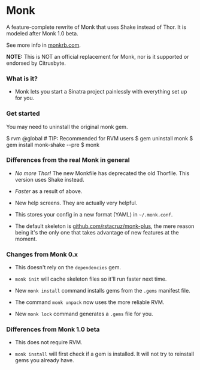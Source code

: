Monk
====

A feature-complete rewrite of Monk that uses Shake instead of Thor.
It is modeled after Monk 1.0 beta.

See more info in [monkrb.com](http://www.morkrb.com).

**NOTE:** This is NOT an official replacement for Monk, nor is it
supported or endorsed by Citrusbyte.

### What is it?

 * Monk lets you start a Sinatra project painlessly with everything set
   up for you.

### Get started

You may need to uninstall the original monk gem.

   $ rvm @global             # TIP: Recommended for RVM users
   $ gem uninstall monk
   $ gem install monk-shake --pre
   $ monk

### Differences from the real Monk in general

 * *No more Thor!* The new Monkfile has deprecated the old Thorfile.
   This version uses Shake instead.

 * *Faster* as a result of above.

 * New help screens. They are actually very helpful.

 * This stores your config in a new format (YAML) in `~/.monk.conf`.

 * The default skeleton is [github.com/rstacruz/monk-plus](https://github.com/rstacruz/monk-plus),
   the mere reason being it's the only one that takes advantage of new
   features at the moment.

### Changes from Monk 0.x

 * This doesn't rely on the `dependencies` gem.

 * `monk init` will cache skeleton files so it'll run faster next time.

 * New `monk install` command installs gems from the `.gems` manifest file.

 * The command `monk unpack` now uses the more reliable RVM.

 * New `monk lock` command generates a `.gems` file for you.

### Differences from Monk 1.0 beta

 * This does not require RVM.

 * `monk install` will first check if a gem is installed. It will not
   try to reinstall gems you already have.

